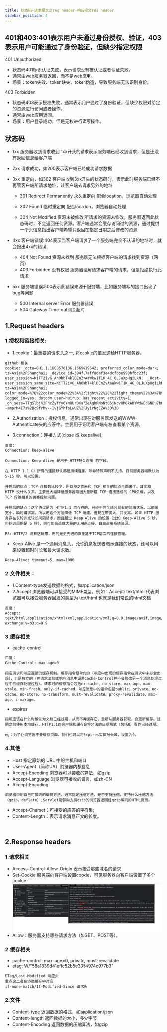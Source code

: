 ```yaml
---
title: 状态码-请求报文之req header-响应报文res header
sidebar_position: 4
---
```


## 401和403:401表示用户未通过身份授权、验证，403表示用户可能通过了身份验证，但缺少指定权限
401 Unauthorized

* 状态码401标识认证失败，表示请求没有被认证或者认证失败。
* 通常由web服务器返回，而不是web应用。
* 场景：token失效、token缺失、token伪造，导致服务端无法识别身份。

403 Forbidden

* 状态码403表示授权失败，通常表示用户通过了身份验证，但缺少权限对给定的资源进行访问或者操作。
* 通常由web应用返回。
* 场景：用户登录成功，但是无权进行读写操作。

## 状态码
* 1xx 服务器收到请求收到 
1xx开头的请求表示服务端已经收到请求，但是还没有返回信息给客户端

* 2xx 请求成功，如200表示客户端已经成功请求数据

* 3xx 重定向，如302
客户端收到3xx开头的状态码时，表示此时服务端已经不再管客户端所请求地址，让客户端去请求另外的地址
  - 301	Redirect Permanently 永久重定向	配合location，浏览器自动处理

  - 302	Found 临时重定向	配合location，浏览器自动处理

  - 304	Not Modified 资源未被修改	所请求的资源未修改，服务器返回此状态码时，不会返回任何资源。客户端通常会缓存访问过的资源，通过提供一个头信息指出客户端希望只返回在指定日期之后修改的资源

* 4xx 客户端错误:404表示当客户端请求了一个服务端完全不认识的地址时，就会报出4xx的错误
  - 404	Not Found 资源未找到	服务器无法根据客户端的请求找到资源（网页）
  - 403	Forbidden 没有权限	服务器理解请求客户端的请求，但是拒绝执行此请求

* 5xx 服务端错误:500表示此错误来源于服务端，比如服务端写的接口出现了bug等问题
  - 500	Internal server Error 服务器错误
  - 504	Gateway Time-out网关超时	

## 1.Request headers
### 1.授权和链接相关:
* 1.cookie：最重要的请求头之一, 将cookie的值发送给HTTP服务器。
```http
github 相关
cookie: _octo=GH1.1.1688576136.1669619642; preferred_color_mode=dark; tz=Asia%2FShanghai; _device_id=394f17aff8daf3e4dcfbbe990bfbc23f; user_session=KiTT2ivG_Ah0bbT4klDEnZvAaWkw1T1K_4C_OLJuXpHgiLkN; __Host-user_session_same_site=KiTT2ivG_Ah0bbT4klDEnZvAaWkw1T1K_4C_OLJuXpHgiLkN; tz=Asia%2FShanghai; color_mode=%7B%22color_mode%22%3A%22light%22%2C%22light_theme%22%3A%7B%22name%22%3A%22light%22%2C%22color_mode%22%3A%22light%22%7D%2C%22dark_theme%22%3A%7B%22name%22%3A%22dark%22%2C%22color_mode%22%3A%22dark%22%7D%7D; logged_in=yes; dotcom_user=huiruo; has_recent_activity=1; _gh_sess=TTgSlbj%2FhcZyfYy6YmOUr8Ka72eAghRNoNt05jNcv0MOkADYWdwEdGNDu7bOr5oHRC625%2BYcpEnAIy4jZT40yXoq8ZP9lu3aMZcvdzDOjR7utNp0pqGmfHmE8QGO7V6QYRPNGnqsUYjolW2vGcHxBDBGiED79VtCSOa5hAKGXjl54yl7extzr95ClMspzXtup4KNk30uQ0mIXQIbEBF00cnOBobqKFnQFIvzulE2m2ud%2BRWK7ZxT8CXs2E2ryyqEJzE2TXk%2Fy8RhzUbmSlCvH%2Bhxc8GwL5NYMJTzU%2B35%2Fdrhrfjylkuwe%2BHzJRLD39aDNeLlE0OH6Wxq4dfJHeQ584ozRXXEbxKXQtLW502Sg%2BHUAA1t3M8FkYJwFtW02rvz6NKd%2Bib%2B%2BZjK0pS9VxqUUhBexItX%2B%2BRiixhAzL3M4samEcakLc5tpKN%2Bspge03%2BZMdCxXVFeysj3n1zn5nolddFosmVVd%2B3awcu%2FAy36kOJuiQQxjc5PfBaAf0CDB8Zf4EwxBe7ZIJvhbUsgKvfjope6jQLke%2F0o3yGQPXM%2BaG5CWueriQ4xYJ643DHqnKHXTb10mg%3D%3D--amprM4I7s%2Bc9frMv--IvjGYhfoLwUZ%2FJyirNgEZA%3D%3D
```

* 2.Authorization：授权信息，通常出现在对服务器发送的WWW-Authenticate头的应答中。主要用于证明客户端有权查看某个资源。

* 3.connection：连接方式(close 或 keepalive);
```
百度:
Connection: keep-alive

Connection: Keep-Alive 是用于 HTTP持久连接 的字段。

在 HTTP 1.1 中 所有的连接默认都是持续连接，除非特殊声明不支持。目前服务器端默认为 5-15 秒，可以设置。

开启后的优点：TCP 连接数比较少，所以随之而来和 TCP 相关的优点全都来了。其实和 HTTP 没什么关系，主要是大幅降低服务器端因大量新建 TCP 连接造成的 CPU负载，以及 TCP 传输相关的拥塞控制问题。

开启后的缺点：这个协议是为 HTTP1.1 而存在的，已经不完全适合现有的网络状况。以前带宽小，瞬时请求高，所以用这个方法降低 TCP 新建。但现在带宽大，并发高。如果 HTTP 服务存在长轮训或较长间隔请求，而且超过 Keep-Alive 的设置（比如 Keep-Alive 5 秒，但轮训周期是 6 秒），则可能会造成大量的无用途连接，白白占用系统资源。

PS: HTTP/2 没有这玩意，用的是更先进的直接基于TCP层次的连接管理。
```

* Keep-Alive 是一个通用消息头，允许消息发送者暗示连接的状态，还可以用来设置超时时长和最大请求数。
```
Keep-Alive: timeout=5, max=1000
```

### 2.文件相关：
* 1.Content-type发送数据的格式，如application/json
* 2.Accept 浏览器端可以接受的MIME类型。例如：Accept: text/html 代表浏览器可以接受服务器回发的类型为 text/html 也就是我们常说的html文档
```
百度：
Accept: text/html,application/xhtml+xml,application/xml;q=0.9,image/avif,image/webp,image/apng,*/*;q=0.8,application/signed-exchange;v=b3;q=0.9
```

### 3.缓存相关
* cache-control
```
百度：
Cache-Control: max-age=0

指定请求和响应遵循的缓存机制。缓存指令是单向的（响应中出现的缓存指令在请求中未必会出现），且是独立的（在请求消息或响应消息中设置Cache-Control并不会修改另一个消息处理过程中的缓存处理过程）。请求时的缓存指令包括no-cache、no-store、max-age、max-stale、min-fresh、only-if-cached，响应消息中的指令包括public、private、no-cache、no-store、no-transform、must-revalidate、proxy-revalidate、max-age、s-maxage。
```
* expires 
```
指明应该在什么时候认为文档已经过期，从而不再缓存它，重新从服务器获取，会更新缓存。过期之前使用本地缓存。HTTP1.1的客户端和缓存会将非法的日期格式（包括0）看作已经过期。

eg：为了让浏览器不要缓存页面，我们也可以将Expires实体报头域，设置为0。
```

### 4.其他
* Host 指定原始的 URL 中的主机和端口
* User-Agent（简称UA）浏览器内核信息
* Accept-Encoding   浏览器可以接收的算法，如gzip
* Accept-Language 浏览器可接收的语言，如zh-CN
* Accept-Encoding
```
浏览器申明自己可接收的编码方法，通常指定压缩方法，是否支持压缩，支持什么压缩方法（gzip，deflate）;Servlet能够向支持gzip的浏览器返回经gzip编码的HTML页面。
```
* Accept-Charset：可接受的应答的字符集;
* Content-Length：表示请求消息正文的长度。

<br />

## 2.Response headers
### 1.请求相关
* Access-Control-Allow-Origin 表示接受那些域名的请求
* Set-Cookie	服务端向客户端设置cookie，可见服务器向客户端设置了多个 cookie
![](../assets/img-http/setCookie字段.png)
* Allow：服务器支持哪些请求方法（如GET、POST等）。

### 2.缓存相关
* cache-control: max-age=0, private, must-revalidate
* etag: W/"58a1839d41effc52b5e3054974c977b3"
```
ETag/Last-Modified 响应头
重点这二者在协商缓存中对应
if-none-match/If-Modified-Since 请求头
```
### 2.文件
* Content-type	返回数据的格式，如application/json
* Content-length	返回数据的大小，多少字节
* Content-Encoding	返回数据的压缩算法，如gzip
